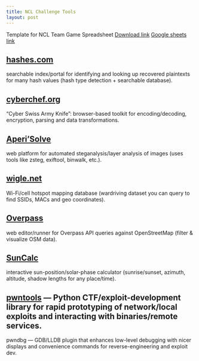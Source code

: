```yaml
---
title: NCL Challenge Tools
layout: post
---
```


Template for NCL Team Game Spreadsheet
[Download link](https://cdn.discordapp.com/attachments/565590982855360523/1417913048181506138/Template_for_NCL_Team_Game.xlsx?ex=68cc35ee&is=68cae46e&hm=9c295753e40093abbf13e11f07049036aad23464c8fc5776d19f8b2ab1a23b1b&)
[Google sheets link](https://docs.google.com/spreadsheets/d/1LbWelsiOC644HMjEbczUHIytiA-4EeqH/copy)

## [hashes.com](hashes.com)

searchable index/portal for identifying and looking up recovered plaintexts for many hash values (hash type detection + searchable database). 

## [cyberchef.org](cyberchef.org)
“Cyber Swiss Army Knife”: browser-based toolkit for encoding/decoding, encryption, parsing and data transformations. 

## [Aperi’Solve](aperisolve.com)
web platform for automated steganalysis/layer analysis of images (uses tools like zsteg, exiftool, binwalk, etc.). 

## [wigle.net](wigle.net)
Wi-Fi/cell hotspot mapping database (wardriving dataset you can query to find SSIDs, MACs and geo coordinates). 

## [Overpass](https://overpass-turbo.eu/)
web editor/runner for Overpass API queries against OpenStreetMap (filter & visualize OSM data). 


## [SunCalc](https://www.suncalc.org/)
interactive sun-position/solar-phase calculator (sunrise/sunset, azimuth, altitude, shadow lengths for any place/time). 


## [pwntools](docs.pwntools.com) — Python CTF/exploit-development library for rapid prototyping of network/local exploits and interacting with binaries/remote services. 

pwndbg — GDB/LLDB plugin that enhances low-level debugging with nicer displays and convenience commands for reverse-engineering and exploit dev.
